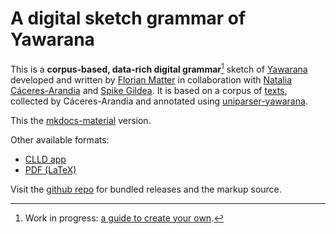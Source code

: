 # A digital sketch grammar of Yawarana
This is a **corpus-based, data-rich digital grammar**[^1] sketch of [Yawarana](yaba1248) developed and written by [Florian Matter](https://fl.mt) in collaboration with [Natalia Cáceres-Arandia](https://pages.uoregon.edu/nataliac/) and [Spike Gildea](https://cas.uoregon.edu/directory/linguistics/all/spike).
It is based on a corpus of [texts](texts), collected by Cáceres-Arandia and annotated using [uniparser-yawarana](https://github.com/fmatter/uniparser-yawarana/).

This the [mkdocs-material](https://github.com/squidfunk/mkdocs-material/) version.

Other available formats:

- [CLLD app](https://yawarana-sketch.herokuapp.com/)
- [PDF (LaTeX)](https://github.com/caribank/yawarana-sketch/blob/main/output/latex/main.pdf)

Visit the [github repo](https://github.com/caribank/yawarana-sketch) for bundled releases and the markup source.

[^1]: Work in progress: [a guide to create your own](https://fl.mt/digital-grammar-tutorial).

